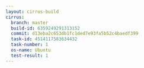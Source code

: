 ```yaml
---
layout: cirrus-build
cirrus:
  branch: master
  build-id: 6359249291313152
  commit: d13eba2c653db1fc1ded7e93fa5b52c4baedf399
  task-id: 4514117583634432
  task-number: 1
  os-name: Ubuntu
  test-result: 1
---
```

